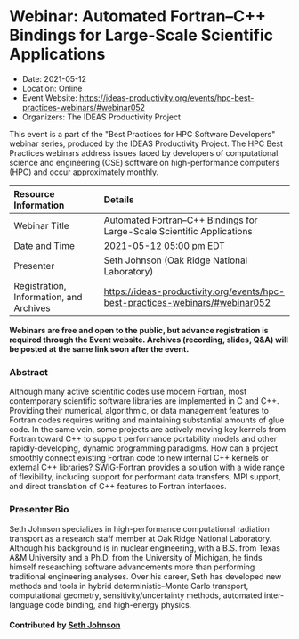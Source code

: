# Webinar: Automated Fortran–C++ Bindings for Large-Scale Scientific Applications

- Date: 2021-05-12
- Location: Online
- Event Website: https://ideas-productivity.org/events/hpc-best-practices-webinars/#webinar052
- Organizers: The IDEAS Productivity Project
			   
This event is a part of the "Best Practices for HPC Software
Developers" webinar series, produced by the IDEAS Productivity
Project. The HPC Best Practices webinars address issues faced by
developers of computational science and engineering (CSE) software on
high-performance computers (HPC) and occur approximately monthly.

Resource Information | Details
:--- | :---			   
Webinar Title | Automated Fortran–C++ Bindings for Large-Scale Scientific Applications
Date and Time | 2021-05-12 05:00 pm EDT
Presenter | Seth Johnson (Oak Ridge National Laboratory)
Registration, Information, and Archives | 	<https://ideas-productivity.org/events/hpc-best-practices-webinars/#webinar052>	   

**Webinars are free and open to the public, but advance registration is required through the Event website. Archives (recording, slides, Q&A) will be posted at the same link soon after the event.**

### Abstract
<p>Although many active scientific codes use modern Fortran, most contemporary scientific software libraries are implemented in C and C++. Providing their numerical, algorithmic, or data management features to Fortran codes requires writing and maintaining substantial amounts of glue code. In the same vein, some projects are actively moving key kernels from Fortran toward C++ to support performance portability models and other rapidly-developing, dynamic programming paradigms. How can a project smoothly connect existing Fortran code to new internal C++ kernels or external C++ libraries? SWIG-Fortran provides a solution with a wide range of flexibility, including support for performant data transfers, MPI support, and direct translation of C++ features to Fortran interfaces.</p>



### Presenter Bio
<p>Seth Johnson specializes in high-performance computational radiation transport as a research staff member at Oak Ridge National Laboratory. Although his background is in nuclear engineering, with a B.S. from Texas A&amp;M University and a Ph.D. from the University of Michigan, he finds himself researching software advancements more than performing traditional engineering analyses. Over his career, Seth has developed new methods and tools in hybrid deterministic–Monte Carlo transport, computational geometry, sensitivity/uncertainty methods, automated inter-language code binding, and high-energy physics.</p>

    

#### Contributed by [Seth Johnson](https://github.com/sethrj "Seth Johnson GitHub profile")

<!---
Publish: yes
Categories: skills
Topics: online learning
Level: 2
Prerequisites: default
Aggregate: none
--->
